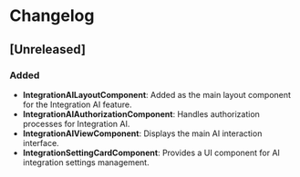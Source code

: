 # Changelog

## [Unreleased]

### Added

-   **IntegrationAILayoutComponent**: Added as the main layout component for the Integration AI feature.
-   **IntegrationAIAuthorizationComponent**: Handles authorization processes for Integration AI.
-   **IntegrationAIViewComponent**: Displays the main AI interaction interface.
-   **IntegrationSettingCardComponent**: Provides a UI component for AI integration settings management.
